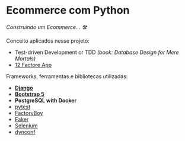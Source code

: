 # Ecommerce com Python

*Construindo um Ecommerce... 🛠*

Conceito aplicados nesse projeto:

- Test-driven Development or TDD *(book: Database Design for Mere Mortals)*
- [12 Factore App](https://12factor.net/)

Frameworks, ferramentas e bibliotecas utilizadas:

- [**Django**](https://www.djangoproject.com/)
- [**Bootstrap 5**](https://getbootstrap.com/)
- **PostgreSQL with Docker**
- [pytest](https://docs.pytest.org/)
- [FactoryBoy](https://factoryboy.readthedocs.io/en/stable/)
- [Faker](https://faker.readthedocs.io/en/master/)
- [Selenium](https://selenium-python.readthedocs.io/)
- [dynconf](https://www.dynaconf.com/)